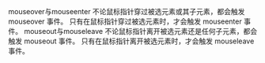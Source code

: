 mouseover与mouseenter
不论鼠标指针穿过被选元素或其子元素，都会触发 mouseover 事件。
只有在鼠标指针穿过被选元素时，才会触发 mouseenter 事件。
mouseout与mouseleave
不论鼠标指针离开被选元素还是任何子元素，都会触发 mouseout 事件。
只有在鼠标指针离开被选元素时，才会触发 mouseleave 事件。  

